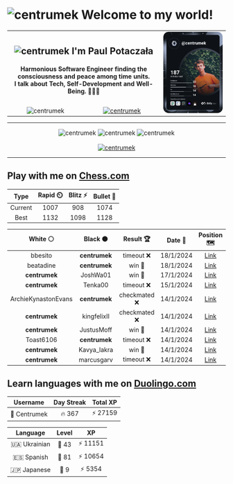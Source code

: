 <h1>
  <img
    src="https://emojis.slackmojis.com/emojis/images/1531849430/4246/blob-sunglasses.gif"
    width="30"
    alt="centrumek"
  />
  Welcome to my world!
</h1>

<table>
  <tbody>
    <tr>
      <td align="center" width="70%" colspan="2">
        <h2>
          <img
            src="https://raw.githubusercontent.com/MartinHeinz/MartinHeinz/master/wave.gif"
            width="30px"
            alt="centrumek"
          />
          I'm Paul Potaczała
        </h2>
        <h4>
          Harmonious Software Engineer finding the consciousness and peace among time units.
          <br/>
          I talk about Tech, Self-Development and Well-Being. 🌿🧘🚀
        </h4>
      </td>
      <td width="30%" rowspan="2">
        <a href="https://app.daily.dev/centrumek">
          <img
            src="./devcard.svg"
            alt="centrumek"
          />
        </a>
      </td>
    </tr>
    <tr align="center">
      <td>
        <img
          src="https://komarev.com/ghpvc/?username=centrumek&label=visitors&color=0e75b6&style=flat"
          alt="centrumek"
        >
      </td>
      <td>
        <a href="https://stackoverflow.com/users/14496012/centrumek">
          <img
            src="https://stackoverflow.com/users/flair/14496012.png?theme=dark"
            alt="centrumek"
          >
        </a>
      </td>
    </tr>
  </tbody>
</table>

---
<div align="center">
  <img 
    src="https://github-readme-stats.vercel.app/api?username=centrumek&show_icons=true&count_private=true&theme=dark&hide_border=true&hide=issues,contribs&bg_color=00000000"
    alt="centrumek"
  />
  <img
    src="https://github-readme-stats.vercel.app/api/top-langs/?username=centrumek&layout=compact&hide_border=true&theme=dark&bg_color=00000000&langs_count=6&exclude_repo=air-statistic-app"
    alt="centrumek"
  />
  <img 
    src="https://github-readme-streak-stats.herokuapp.com?user=centrumek&theme=dark&hide_border=true&background=FFFFFF00"
    alt="centrumek"
  />
  <br/>
  <br/>
  <a href="https://www.buymeacoffee.com/centrumek">
    <img
      src="https://cdn.buymeacoffee.com/buttons/v2/default-orange.png"
      height="50"
      width="210"
      alt="centrumek"
    />
  </a>
</div>

---

## Play with me on [Chess.com](https://www.chess.com/member/centrumek)

<div align="center">
<!--START_SECTION:chessStats-->
<!-- Automatically generated with https://github.com/Balastrong/chess-stats-action -->

| Type | Rapid ⏲️ | Blitz ⚡ | Bullet 🔫 |
|:---:|:---:|:---:|:---:|
| Current | 1007 | 908 | 1074 |
| Best | 1132 | 1098 | 1128 |

| White ⚪ | Black ⚫ | Result 🏆 | Date 📅 | Position 🗺️ | Type 🕕 |
|:---:|:---:|:---:|:---:|:---:|:---:|
| bbesito | **centrumek** | timeout ❌ | 18/1/2024 | <a href="http://www.ee.unb.ca/cgi-bin/tervo/fen.pl?select=1k6/1p5p/pP6/6p1/P7/7P/4KQPq/8 b - -">Link</a> | Blitz |
| beatadine | **centrumek** | win 🥇 | 18/1/2024 | <a href="http://www.ee.unb.ca/cgi-bin/tervo/fen.pl?select=8/6k1/4R1p1/1p4B1/r5K1/8/5PPP/8 w - -">Link</a> | Blitz |
| **centrumek** | JoshWa01 | win 🥇 | 17/1/2024 | <a href="http://www.ee.unb.ca/cgi-bin/tervo/fen.pl?select=8/R7/6p1/4Bp2/2Q1kP1p/5r2/3K4/8 b - -">Link</a> | Blitz |
| **centrumek** | Tenka00 | timeout ❌ | 15/1/2024 | <a href="http://www.ee.unb.ca/cgi-bin/tervo/fen.pl?select=8/6pk/7p/8/8/8/8/1K1q2B1 w - -">Link</a> | Blitz |
| ArchieKynastonEvans | **centrumek** | checkmated ❌ | 14/1/2024 | <a href="http://www.ee.unb.ca/cgi-bin/tervo/fen.pl?select=2b2bnr/r1p3pp/p1N5/k1pN4/1pP5/1P6/P4PPP/R1BR2K1 b - -">Link</a> | Blitz |
| **centrumek** | kingfelixII | checkmated ❌ | 14/1/2024 | <a href="http://www.ee.unb.ca/cgi-bin/tervo/fen.pl?select=8/7p/6b1/6P1/5P2/1k6/1pp5/K7 w - -">Link</a> | Blitz |
| **centrumek** | JustusMoff | win 🥇 | 14/1/2024 | <a href="http://www.ee.unb.ca/cgi-bin/tervo/fen.pl?select=r1b2rk1/pp3ppQ/2p1p3/8/P7/2qB4/2P1KPPP/R6R b - -">Link</a> | Blitz |
| Toast6106 | **centrumek** | timeout ❌ | 14/1/2024 | <a href="http://www.ee.unb.ca/cgi-bin/tervo/fen.pl?select=8/8/8/1PK3kp/3p4/3Pb3/2P5/8 b - -">Link</a> | Blitz |
| **centrumek** | Kavya_lakra | win 🥇 | 14/1/2024 | <a href="http://www.ee.unb.ca/cgi-bin/tervo/fen.pl?select=8/ppp2p1p/2p1b1p1/6k1/P7/K3B3/1P4q1/8 b - -">Link</a> | Blitz |
| **centrumek** | marcusgarv | timeout ❌ | 14/1/2024 | <a href="http://www.ee.unb.ca/cgi-bin/tervo/fen.pl?select=2k5/pp4p1/3r3p/2p5/q1K2B2/5p2/1R3P2/8 w - -">Link</a> | Blitz |

<!--END_SECTION:chessStats-->
</div>

## Learn languages with me on [Duolingo.com](https://www.duolingo.com/profile/Centrumek)

<div align="center">
<!--START_SECTION:duolingoStats-->
<!-- Automatically generated with https://github.com/centrumek/duolingo-readme-stats-->

| Username | Day Streak | Total XP |
|:---:|:---:|:---:|
| 👤 Centrumek | 🔥 367 | ⚡ 27159 |

| Language | Level | XP |
|:---:|:---:|:---:|
| 🇺🇦 Ukrainian | 👑 43 | ⚡ 11151 |
| 🇪🇸 Spanish | 👑 81 | ⚡ 10654 |
| 🇯🇵 Japanese | 👑 9 | ⚡ 5354 |

<!--END_SECTION:duolingoStats-->
</div>
<!--
**centrumek/centrumek** is a ✨ _special_ ✨ repository because its `README.md` (this file) appears on your GitHub profile.

Here are some ideas to get you started:

- 🔭 I’m currently working on ...
- 🌱 I’m currently learning ...
- 👯 I’m looking to collaborate on ...
- 🤔 I’m looking for help with ...
- 💬 Ask me about ...
- 📫 How to reach me: ...
- 😄 Pronouns: ...
- ⚡ Fun fact: ...
-->
